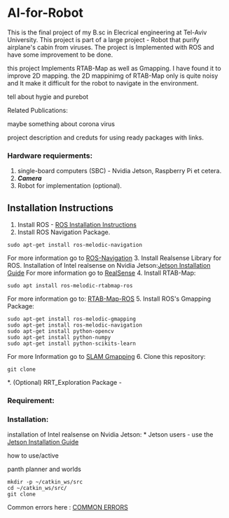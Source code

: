 # AI-for-Robot
This is the final project of my B.sc in Elecrical engineering at Tel-Aviv University.
This project is part of a large project - Robot that purify airplane's cabin from viruses.
The project is Implemented with ROS and have some improvement to be done.

this project Implements RTAB-Map as well as Gmapping. I have found it to improve 2D mapping. the 2D mappinimg of RTAB-Map only is quite noisy and It make it difficult for the robot to navigate in the environment.


tell about hygie and purebot

Related Publications:

maybe something about corona virus

project description and creduts for using ready packages with links.

### Hardware requierments:
1. single-board computers (SBC) - Nvidia Jetson, Raspberry Pi et cetera.
2. ***Camera***
3. Robot for implementation (optional).

## Installation Instructions
1. Install ROS - [ROS Installation Instructions](http://wiki.ros.org/melodic/Installation/Ubuntu)
2. Install ROS Navigation Package.
```shell
sudo apt-get install ros-melodic-navigation
```
  For more information go to [ROS-Navigation](http://wiki.ros.org/navigation)
3. Install Realsense Library for ROS.
  Installation of Intel realsense on Nvidia Jetson:[Jetson Installation Guide](https://github.com/IntelRealSense/librealsense/blob/master/doc/installation_jetson.md)
  For more information go to [RealSense](https://github.com/mahammadirfan/SLAM-using-intelrealsense-d435i)
4. Install RTAB-Map:
```shell
sudo apt install ros-melodic-rtabmap-ros
```
  For more information go to: [RTAB-Map-ROS](https://github.com/introlab/rtabmap_ros) 
5. Install ROS's Gmapping Package:
```shell
sudo apt-get install ros-melodic-gmapping
sudo apt-get install ros-melodic-navigation
sudo apt-get install python-opencv
sudo apt-get install python-numpy
sudo apt-get install python-scikits-learn
```
  For more Information go to [SLAM Gmapping](http://wiki.ros.org/slam_gmapping)
6. Clone this repository:
```shell
git clone
```

*. (Optional) RRT_Exploration Package - 

### Requirement:


### Installation:

installation of Intel realsense on Nvidia Jetson: * Jetson users - use the [Jetson Installation Guide](https://github.com/IntelRealSense/librealsense/blob/master/doc/installation_jetson.md)

how to use/active

panth planner and worlds

```shell
mkdir -p ~/catkin_ws/src
cd ~/catkin_ws/src/
git clone
```
Common errors here : [COMMON ERRORS](https://github.com/edoardottt/READMENATOR/blob/master/COMMON_ERRORS.md)
